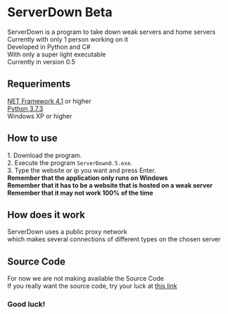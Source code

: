 # ServerDown Beta
<div>
	ServerDown is a program to take down weak servers and home servers
	<br>
	Currently with only 1 person working on it
	<br>
	Developed in Python and C#
	<br>
	With only a super light executable
	<br>
	Currently in version 0.5
</div>

## Requeriments
<div>
	<a href="https://bit.ly/30n8xmk">NET Framework 4.1</a> or higher
	<br>
	<a href="https://bit.ly/3brLCwB">Python 3.7.3</a>
	<br>
	Windows XP or higher
</div>


## How to use
<div>
	1. Download the program.
	<br>
	2. Execute the program <code>ServerDown0.5.exe</code>.
	<br>
	3. Type the website or ip you want and press Enter.
	<b>
		<br>
		Remember that the application only runs on Windows
		<br>
		Remember that it has to be a website that is hosted on a weak server
		<br>
		Remember that it may not work 100% of the time
	</b>
</div>


## How does it work
<div>
	ServerDown uses a public proxy network
	<br>
	which makes several connections of different types on the chosen server
</div>

 
## Source Code
<div>
	For now we are not making available the Source Code
	<br>
	If you really want the source code, try your luck at <a href="http://bit.do/SvDnCodeRef">this link</a>
</div>


### Good luck!
